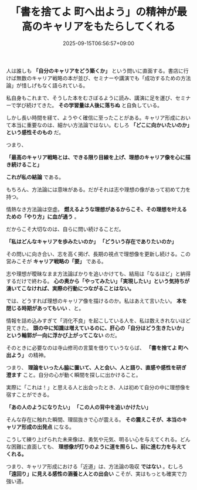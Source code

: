 ﻿---
title: "「書を捨てよ 町へ出よう」の精神が最高のキャリアをもたらしてくれる"
date: 2025-09-15T06:56:57+09:00
draft: false
---

人は誰しも **「自分のキャリアをどう築くか」** という問いに直面する。書店に行けば無数のキャリア戦略の本が並び、セミナーや講演でも「成功するための方法論」が惜しげもなく語られている。

私自身もこれまで、そうした本をむさぼるように読み、講演に足を運び、セミナーで学び続けてきた。 **その学習量は人後に落ちぬ** と自負している。

しかし長い時間を経て、ようやく確信に至ったことがある。キャリア形成において本当に重要なのは、細かい方法論ではない。むしろ **「どこに向かいたいのか」という感性そのもの** だ。

つまり、

**「最高のキャリア戦略とは、できる限り目線を上げ、理想のキャリア像を心に描き続けること」**

**これが私の結論** である。



もちろん、方法論には意味がある。だがそれは志や理想の像があって初めて力を持つ。

情熱なき方法論は空虚。 **燃えるような理想があるからこそ、その理想を叶えるための「やり方」に血が通う** 。



だからこそ大切なのは、自らに問い続けることだ。

 **「私はどんなキャリアを歩みたいのか」 「どういう存在でありたいのか」**

その問いに向き合い、志を高く掲げ、長期の視点で理想像を更新し続ける。この営みこそが **キャリア戦略の「要」** である。



志や理想が曖昧なまま方法論ばかりを追いかけても、結局は「なるほど」と納得するだけで終わる。 **心の奥から「やってみたい」「実現したい」という気持ちが湧いてこなければ、実際の行動につながることはない。**

では、どうすれば理想のキャリア像を描けるのか。私はあえて言いたい。 **本を閉じる時期があってもいい** 、と。

情報を詰め込みすぎて「消化不良」を起こしている人を、私は数えきれないほど見てきた。 **頭の中に知識は増えているのに、肝心の「自分はどう生きたいか」という輪郭が一向に浮かび上がってこない** のだ。



そのときに必要なのは寺山修司の言葉を借りていうならば、 **「書を捨てよ 町へ出よう」** の精神。

つまり、 **理論をいったん脇に置いて、人と会い、人と語り、直感や感性を研ぎ澄ます** こと。自分の心が動く瞬間を探しに出かけること。



実際に「これは！」と思える人と出会ったとき、人は初めて自分の中に理想像を宿すことができる。

**「あの人のようになりたい」 「この人の背中を追いかけたい」**

そんな存在に触れた瞬間、理屈抜きで心が震える。 **その震えこそが、本当のキャリア形成の出発点** になる。



こうして練り上げられた未来像は、勇気や元気、明るい心を与えてくれる。どんな困難に直面しても、 **理想像が灯りのように道を照らし、前に進む力を与えてくれる。**

つまり、キャリア形成における「近道」は、方法論の吸収 **ではない** 。むしろ **「遠回り」に見える感性の涵養と人との出会い** こそが、実はもっとも確実で力強い道。